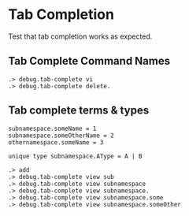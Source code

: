 # Tab Completion


Test that tab completion works as expected.


## Tab Complete Command Names

```ucm
.> debug.tab-complete vi
.> debug.tab-complete delete.
```

## Tab complete terms & types

```unison
subnamespace.someName = 1
subnamespace.someOtherName = 2
othernamespace.someName = 3

unique type subnamespace.AType = A | B
```

```ucm
.> add
.> debug.tab-complete view sub
.> debug.tab-complete view subnamespace
.> debug.tab-complete view subnamespace.
.> debug.tab-complete view subnamespace.some
.> debug.tab-complete view subnamespace.someOther
```
